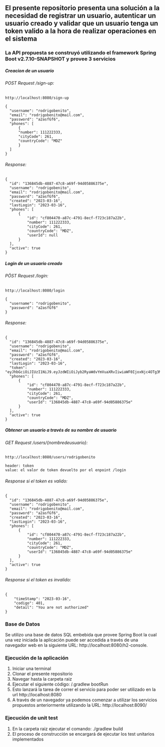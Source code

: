 ## El presente repositorio presenta una solución a la necesidad de registrar un usuario, autenticar un usuario creado y validar que un usuario tenga un token valido a la hora de realizar operaciones en el sistema

### La API propuesta se construyó utilizando el framework Spring Boot v2.7.10-SNAPSHOT y provee 3 servicios 

  ##### Creacion de un usuario
  
  ###### POST Request /sign-up: 
  ```
  http://localhost:8080/sign-up
  ```
  
  ```
  {
    "username": "rodrigobenito",
    "email": "rodrigobenito@mail.com",
    "password": "a2asfGf6",
    "phones": [
        {
        "number": 111222333,
        "cityCode": 261,
        "countryCode": "MDZ"
        }
    ]
}
```
  ###### Response:
  ```
{
    "id": "136845db-4887-47c8-a69f-94d05886375e",
    "username": "rodrigobenito",
    "email": "rodrigobenito@mail.com",
    "password": "a2asfGf6",
    "created": "2023-03-16",
    "lastLogin": "2023-03-16",
    "phones": [
        {
            "id": "cf804470-a87c-4791-8ecf-f723c187a22b",
            "number": 111222333,
            "cityCode": 261,
            "countryCode": "MDZ",
            "userId": null
        }
    ],
    "active": true
}
  ```
  ##### Login de un usuario creado
  ###### PÖST Request /login:
  ```
  http://localhost:8080/login
  ```
  ```
  {
    "username": "rodrigobenito",
    "password": "a2asfGf6"
  }
  ```
  ###### Response:
  ```
{
    "id": "136845db-4887-47c8-a69f-94d05886375e",
    "username": "rodrigobenito",
    "email": "rodrigobenito@mail.com",
    "password": "a2asfGf6",
    "created": "2023-03-16",
    "lastLogin": "2023-03-16",
    "token": "eyJhbGciOiJIUzI1NiJ9.eyJzdWIiOiJyb2RyaWdvYmVuaXRvIiwiaWF0IjoxNjc4OTg3Mzc1fQ.QSmrR2dJi6fTE04oVo76ble7wy_IpRYyB7xxiEQvSbo",
    "phones": [
        {
            "id": "cf804470-a87c-4791-8ecf-f723c187a22b",
            "number": 111222333,
            "cityCode": 261,
            "countryCode": "MDZ",
            "userId": "136845db-4887-47c8-a69f-94d05886375e"
        }
    ],
    "active": true
}
  ```
  
  ##### Obtener un usuario a través de su nombre de usuario
  ###### GET Request /users/{nombredeusuario}:
  ```
  http://localhost:8080/users/rodrigobenito
  ```
  ```
  header: token 
  value: el valor de token devuelto por el enpoint /login
   ```
  ###### Response si el token es valido:
  ```
{
    "id": "136845db-4887-47c8-a69f-94d05886375e",
    "username": "rodrigobenito",
    "email": "rodrigobenito@mail.com",
    "password": "a2asfGf6",
    "created": "2023-03-16",
    "lastLogin": "2023-03-16",
    "phones": [
        {
            "id": "cf804470-a87c-4791-8ecf-f723c187a22b",
            "number": 111222333,
            "cityCode": 261,
            "countryCode": "MDZ",
            "userId": "136845db-4887-47c8-a69f-94d05886375e"
        }
    ],
    "active": true
}  
```
###### Response si el token es invalido:
```
{
    "timeStamp": "2023-03-16",
    "codigo": 401,
    "detail": "You are not authorized"
}
```


### Base de Datos
Se utilizo una base de datos SQL embebida que provee Spring Boot la cual una vez iniciada la aplicación puede ser accedida a través de una navegador web 
en la siguiente URL: http://localhost:8080/h2-console.

### Ejecución de la aplicación

1. Iniciar una terminal
1. Clonar el presente repositorio
1. Navegar hasta la carpeta raiz
1. Ejecutar el siguiente código:  /.gradlew bootRun
1. Esto lanzará la tarea de correr el servicio para poder ser utilizado en la url http://localhost:8080
1. A través de un navegador ya podemos comenzar a utilizar los servicios propuestos anteriormente utilizando la URL: http://localhost:8090/

### Ejecución de unit test
1. En la carpeta raiz ejecutar el comando: ./gradlew build 
1. El proceso de construcción se encargará de ejecutar los test unitarios implementados


